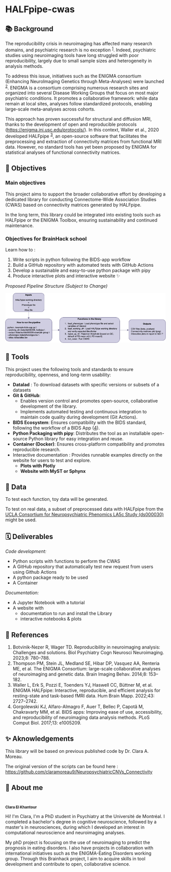 # HALFpipe-cwas

## 📚 Background 
The reproducibility crisis in neuroimaging has affected many research domains, and psychiatric research is no exception <sup>[1](https://doi.org/10.1016/j.bpsc.2022.12.006)</sup>. Indeed, psychiatric studies using neuroimaging tools have long struggled with poor reproducibility, largely due to small sample sizes and heterogeneity in analysis methods.

To address this issue, initiatives such as the ENIGMA consortium (Enhancing NeuroImaging Genetics through Meta-Analyses) were launched <sup>[2](https://doi.org/10.1007/s11682-013-9269-5)</sup>. ENIGMA is a consortium comprising numerous research sites and organized into several Disease Working Groups that focus on most major psychiatric conditions. It promotes a collaborative framework: while data remain at local sites, analyses follow standardized protocols, enabling large-scale meta-analyses across cohorts.

This approach has proven successful for structural and diffusion MRI, thanks to the development of open and reproducible protocols (https://enigma.ini.usc.edu/protocols/). In this context, Waller et al., 2020 developed HALFpipe <sup>[3](https://doi.org/10.1002/hbm.25829)</sup>, an open-source software that facilitates the preprocessing and extraction of connectivity matrices from functional MRI data. However, no standard tools has yet been proposed by ENIGMA for statistical analyses of functional connectivity matrices.

## 🎯 Objectives
### Main objectives
This project aims to support the broader collaborative effort by developing a dedicated library for conducting Connectome-Wide Association Studies (CWAS) based on connectivity matrices generated by HALFpipe.

In the long term, this library could be integrated into existing tools such as HALFpipe or the ENIGMA Toolbox, ensuring sustainability and continued maintenance.

### Objectives for BrainHack school
Learn how to : 
1. Write scripts in python following the BIDS-app workflow
2. Build a GitHub repository with automated tests with GitHub Actions
3. Develop a sustainable and easy-to-use python package with pipy
4. Produce interactive plots and interactive website ✨
 
 *Proposed Pipeline Structure (Subject to Change)*

<img title="Tentative idea of the structure of the pipeline" alt="Alt text" src="HALFpipe-cwas.drawio.png">

## 🧰 Tools 
This project uses the following tools and standards to ensure reproducibility, openness, and long-term usability:
- **Datalad** : To download datasets with specific versions or subsets of a datasets
- **Git & GitHub**: 
   - Enables version control and promotes open-source, collaborative development of the library.
   - Implements automated testing and continuous integration to maintain code quality during development (Git Actions).
- **BIDS Ecosystem**: Ensures compatibility with the BIDS standard, following the workflow of a BIDS App ([4](https://doi.org/10.1371/journal.pcbi.1005209)).
- **Python Packaging with pipy**: Distributes the tool as an installable open-source Python library for easy integration and reuse.
- **Container (Docker)**: Ensures cross-platform compatibility and promotes reproducible research.
- Interactive documentation : Provides runnable examples directly on the website for users to test and explore.
   - **Plots with Plotly**
   - **Website with MyST or Sphynx**

## 🧠 Data 
To test each function, toy data will be generated.

To test on real data, a subset of preprocessed data with HALFpipe from the [UCLA Consortium for Neuropsychiatric Phenomics LA5c Study (ds000030)](https://openneuro.org/datasets/ds000030/versions/00016) might be used.
   
## 🗓️ Deliverables 
*Code development:*
- Python scripts with functions to perform the CWAS
- A GitHub repository that automatically test new request from users using Github Actions
- A python package ready to be used
- A Container

*Documentation:*
- A Jupyter Notebook with a tutorial 
- A website with 
   - documentation to run and install the Library
   - interactive notebooks & plots

## 📖 References
1. 	Botvinik-Nezer R, Wager TD. Reproducibility in neuroimaging analysis: Challenges and solutions. Biol Psychiatry Cogn Neurosci Neuroimaging. 2023;8: 780–788.
2. 	Thompson PM, Stein JL, Medland SE, Hibar DP, Vasquez AA, Renteria ME, et al. The ENIGMA Consortium: large-scale collaborative analyses of neuroimaging and genetic data. Brain Imaging Behav. 2014;8: 153–182.
3. 	Waller L, Erk S, Pozzi E, Toenders YJ, Haswell CC, Büttner M, et al. ENIGMA HALFpipe: Interactive, reproducible, and efficient analysis for resting-state and task-based fMRI data. Hum Brain Mapp. 2022;43: 2727–2742.
4. 	Gorgolewski KJ, Alfaro-Almagro F, Auer T, Bellec P, Capotă M, Chakravarty MM, et al. BIDS apps: Improving ease of use, accessibility, and reproducibility of neuroimaging data analysis methods. PLoS Comput Biol. 2017;13: e1005209.

## ✨ Aknowledgements
This library will be based on previous published code by Dr. Clara A. Moreau. 

The original version of the scripts can be found here : https://github.com/claramoreau9/NeuropsychiatricCNVs_Connectivity

## 👋 About me
<a href="https://github.com/claraElk">
   <img src="https://avatars.githubusercontent.com/u/85646791?v=4?s=100" width="100px;" alt=""/>
   <br /><sub><b>Clara El Khantour</b></sub>
</a>

Hi! I'm Clara, I'm a PhD student in Psychiatry at the Université de Montréal. I completed a bachelor's degree in cognitive neuroscience, followed by a master's in neurosciences, during which I developed an interest in computational neuroscience and neuroimaging analyses.

My phD project is focusing on the use of neuroimaging to predict the prognosis in eating disorders. I also have projects in collaboration with international initiatives such as the ENIGMA-Eating Disorders working group. Through this Brainhack project, I aim to acquire skills in tool development and contribute to open, collaborative science.